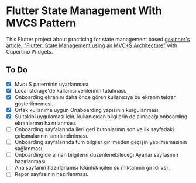 # Flutter State Management With MVCS Pattern

This Flutter project about practicing for state management based [gskinner's article; "Flutter: State Management using an MVC+S Architecture"](https://blog.gskinner.com/archives/2020/09/flutter-state-management-with-mvcs.html) with Cupertino Widgets.

## To Do

- [x] Mvc+S paterninin uyarlanması
- [x] Local storage'de kullanıcı verilerinin tutulması.
- [x] Onboarding ekranını daha önce gören kullanıcıya bu ekranın tekrar gösterilmemesi.
- [x] Ortak kullanıma uygun Onaboarding yapısının kurgulanması.
- [x] Su takibi uygulaması için, kullanıcıdan bilgilerin de alınacağı onboarding ekranlarının hazırlanması.
- [ ] Onboarding sayfalarında ileri geri butonlarının son ve ilk sayfadaki çalışmalarının sınırlandırılması.
- [ ] Onboarding sayfalarında tüm bilgiler girilmeden geçişin yapılmamasının sağlanması.
- [ ] Onboarding'de alınan bilgilerin düzenlenebileceği Ayarlar sayfasının hazırlanması.
- [ ] Ana sayfanın hazırlanamsı (Günlük içilen su miktarının girildi vs).
- [ ] Rapor sayfasının hazırlanması.
